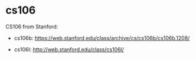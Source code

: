 # cs106
CS106 from Stanford: 

* cs106b: https://web.stanford.edu/class/archive/cs/cs106b/cs106b.1208/

* cs106l: http://web.stanford.edu/class/cs106l/


